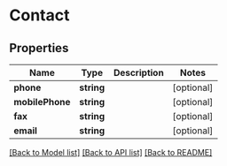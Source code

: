 # Contact

## Properties
Name | Type | Description | Notes
------------ | ------------- | ------------- | -------------
**phone** | **string** |  | [optional] 
**mobilePhone** | **string** |  | [optional] 
**fax** | **string** |  | [optional] 
**email** | **string** |  | [optional] 

[[Back to Model list]](../../README.md#documentation-for-models) [[Back to API list]](../../README.md#documentation-for-api-endpoints) [[Back to README]](../../README.md)


